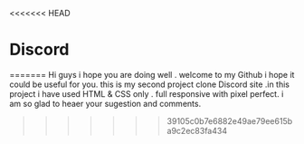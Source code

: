<<<<<<< HEAD
# Discord
=======
Hi guys i hope you are doing well .
welcome to my Github i hope it could be useful for you.
this is my second project clone Discord site .in this project i have used HTML & CSS only .
full responsive with pixel perfect.
i am so glad to heaer your sugestion and comments.
>>>>>>> 39105c0b7e6882e49ae79ee615ba9c2ec83fa434
